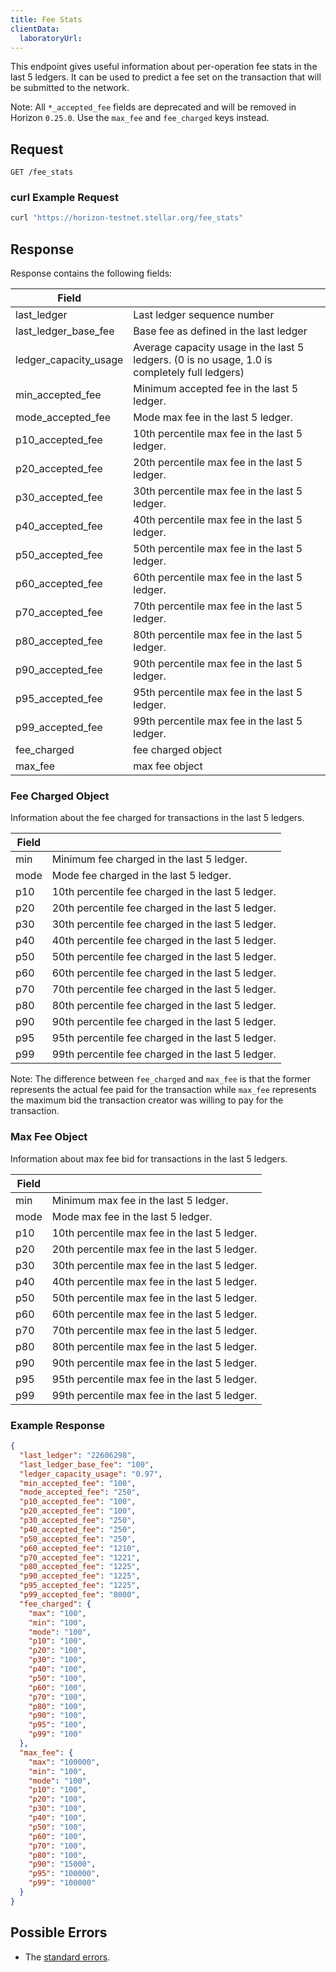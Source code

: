 ```yaml
---
title: Fee Stats
clientData:
  laboratoryUrl:
---
```


This endpoint gives useful information about per-operation fee stats in the last 5 ledgers. It can be used to
predict a fee set on the transaction that will be submitted to the network.

Note: All `*_accepted_fee` fields are deprecated and  will be removed in Horizon `0.25.0`. Use the `max_fee` and `fee_charged` keys instead.

## Request

```
GET /fee_stats
```

### curl Example Request

```sh
curl "https://horizon-testnet.stellar.org/fee_stats"
```

## Response

Response contains the following fields:

| Field | |
| - | - |
| last_ledger | Last ledger sequence number |
| last_ledger_base_fee | Base fee as defined in the last ledger |
| ledger_capacity_usage | Average capacity usage in the last 5 ledgers. (0 is no usage, 1.0 is completely full ledgers) |
| min_accepted_fee | Minimum accepted fee in the last 5 ledger. |
| mode_accepted_fee | Mode max fee in the last 5 ledger. |
| p10_accepted_fee | 10th percentile max fee in the last 5 ledger. |
| p20_accepted_fee | 20th percentile max fee in the last 5 ledger. |
| p30_accepted_fee | 30th percentile max fee in the last 5 ledger. |
| p40_accepted_fee | 40th percentile max fee in the last 5 ledger. |
| p50_accepted_fee | 50th percentile max fee in the last 5 ledger. |
| p60_accepted_fee | 60th percentile max fee in the last 5 ledger. |
| p70_accepted_fee | 70th percentile max fee in the last 5 ledger. |
| p80_accepted_fee | 80th percentile max fee in the last 5 ledger. |
| p90_accepted_fee | 90th percentile max fee in the last 5 ledger. |
| p95_accepted_fee | 95th percentile max fee in the last 5 ledger. |
| p99_accepted_fee | 99th percentile max fee in the last 5 ledger. |
| fee_charged      | fee charged object |
| max_fee          | max fee object |

### Fee Charged Object

Information about the fee charged for transactions in the last 5 ledgers.

| Field | |
| - | - |
| min | Minimum fee charged in the last 5 ledger. |
| mode | Mode fee charged in the last 5 ledger. |
| p10 | 10th percentile fee charged in the last 5 ledger. |
| p20 | 20th percentile fee charged in the last 5 ledger. |
| p30 | 30th percentile fee charged in the last 5 ledger. |
| p40 | 40th percentile fee charged in the last 5 ledger. |
| p50 | 50th percentile fee charged in the last 5 ledger. |
| p60 | 60th percentile fee charged in the last 5 ledger. |
| p70 | 70th percentile fee charged in the last 5 ledger. |
| p80 | 80th percentile fee charged in the last 5 ledger. |
| p90 | 90th percentile fee charged in the last 5 ledger. |
| p95 | 95th percentile fee charged in the last 5 ledger. |
| p99 | 99th percentile fee charged in the last 5 ledger. |

Note: The difference between `fee_charged` and `max_fee` is that the former
represents the actual fee paid for the transaction while `max_fee` represents
the maximum bid the transaction creator was willing to pay for the transaction.

### Max Fee Object

Information about max fee bid for transactions in the last 5 ledgers.

| Field | |
| - | - |
| min | Minimum max fee in the last 5 ledger. |
| mode | Mode max fee in the last 5 ledger. |
| p10 | 10th percentile max fee in the last 5 ledger. |
| p20 | 20th percentile max fee in the last 5 ledger. |
| p30 | 30th percentile max fee in the last 5 ledger. |
| p40 | 40th percentile max fee in the last 5 ledger. |
| p50 | 50th percentile max fee in the last 5 ledger. |
| p60 | 60th percentile max fee in the last 5 ledger. |
| p70 | 70th percentile max fee in the last 5 ledger. |
| p80 | 80th percentile max fee in the last 5 ledger. |
| p90 | 90th percentile max fee in the last 5 ledger. |
| p95 | 95th percentile max fee in the last 5 ledger. |
| p99 | 99th percentile max fee in the last 5 ledger. |


### Example Response

```json
{
  "last_ledger": "22606298",
  "last_ledger_base_fee": "100",
  "ledger_capacity_usage": "0.97",
  "min_accepted_fee": "100",
  "mode_accepted_fee": "250",
  "p10_accepted_fee": "100",
  "p20_accepted_fee": "100",
  "p30_accepted_fee": "250",
  "p40_accepted_fee": "250",
  "p50_accepted_fee": "250",
  "p60_accepted_fee": "1210",
  "p70_accepted_fee": "1221",
  "p80_accepted_fee": "1225",
  "p90_accepted_fee": "1225",
  "p95_accepted_fee": "1225",
  "p99_accepted_fee": "8000",
  "fee_charged": {
    "max": "100",
    "min": "100",
    "mode": "100",
    "p10": "100",
    "p20": "100",
    "p30": "100",
    "p40": "100",
    "p50": "100",
    "p60": "100",
    "p70": "100",
    "p80": "100",
    "p90": "100",
    "p95": "100",
    "p99": "100"
  },
  "max_fee": {
    "max": "100000",
    "min": "100",
    "mode": "100",
    "p10": "100",
    "p20": "100",
    "p30": "100",
    "p40": "100",
    "p50": "100",
    "p60": "100",
    "p70": "100",
    "p80": "100",
    "p90": "15000",
    "p95": "100000",
    "p99": "100000"
  }
}
```

## Possible Errors

- The [standard errors](../errors.md#Standard_Errors).
